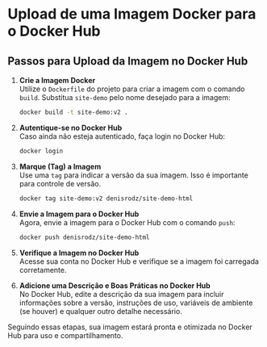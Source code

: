 
# Upload de uma Imagem Docker para o Docker Hub

## Passos para Upload da Imagem no Docker Hub

1. **Crie a Imagem Docker**  
   Utilize o `Dockerfile` do projeto para criar a imagem com o comando `build`. Substitua `site-demo` pelo nome desejado para a imagem:

   ```bash
   docker build -t site-demo:v2 .
   ```

2. **Autentique-se no Docker Hub**  
   Caso ainda não esteja autenticado, faça login no Docker Hub:

   ```bash
   docker login
   ```

3. **Marque (Tag) a Imagem**  
   Use uma `tag` para indicar a versão da sua imagem. Isso é importante para controle de versão.

   ```bash
   docker tag site-demo:v2 denisrodz/site-demo-html
   ```

4. **Envie a Imagem para o Docker Hub**  
   Agora, envie a imagem para o Docker Hub com o comando `push`:

   ```bash
   docker push denisrodz/site-demo-html
   ```

5. **Verifique a Imagem no Docker Hub**  
   Acesse sua conta no Docker Hub e verifique se a imagem foi carregada corretamente.

6. **Adicione uma Descrição e Boas Práticas no Docker Hub**  
   No Docker Hub, edite a descrição da sua imagem para incluir informações sobre a versão, instruções de uso, variáveis de ambiente (se houver) e qualquer outro detalhe necessário.

Seguindo essas etapas, sua imagem estará pronta e otimizada no Docker Hub para uso e compartilhamento.

